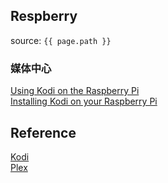## Respberry
source: `{{ page.path }}`

### 媒体中心
[Using Kodi on the Raspberry Pi](https://www.raspberrypi.org/documentation/usage/kodi/)  
[Installing Kodi on your Raspberry Pi](https://pimylifeup.com/raspberry-pi-kodi/)  

## Reference
[Kodi](https://kodi.tv/)    
[Plex](https://www.plex.tv/)  
